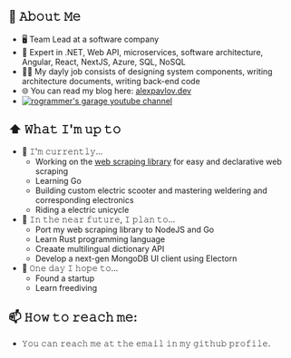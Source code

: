 ## :book: 𝙰𝚋𝚘𝚞𝚝 𝙼𝚎
- 🖥 Team Lead at a software company 
- 📖 Expert in .NET, Web API, microservices, software architecture, Angular, React, NextJS, Azure, SQL, NoSQL
- 👨‍💼 My dayly job consists of designing system components, writing architecture documents, writing back-end code
- 🌐 You can read my blog here: [alexpavlov.dev](https://alexpavlov.dev)
- [![rogrammer's garage youtube channel](https://img.youtube.com/vi/nTQUwghvy5Q/default.jpg)](https://www.youtube.com/channel/UCQKfggAbs64UVqiacXOgjGg)

## ⬆ 𝚆𝚑𝚊𝚝 𝙸'𝚖 𝚞𝚙 𝚝𝚘
- 🔨 𝙸'𝚖 𝚌𝚞𝚛𝚛𝚎𝚗𝚝𝚕𝚢...
  - Working on the [web scraping library](https://github.com/pavlovtech/WebReaper) for easy and declarative web scraping
  - Learning Go
  - Building custom electric scooter and mastering weldering and corresponding electronics
  - Riding a electric unicycle
- 🎯 𝙸𝚗 𝚝𝚑𝚎 𝚗𝚎𝚊𝚛 𝚏𝚞𝚝𝚞𝚛𝚎, 𝙸 𝚙𝚕𝚊𝚗 𝚝𝚘...
  - Port my web scraping library to NodeJS and Go
  - Learn Rust programming language
  - Creaate multilingual dictionary API
  - Develop a next-gen MongoDB UI client using Electorn
- 🤞 𝙾𝚗𝚎 𝚍𝚊𝚢 𝙸 𝚑𝚘𝚙𝚎 𝚝𝚘...
  - Found a startup
  - Learn freediving

## 📫 𝙷𝚘𝚠 𝚝𝚘 𝚛𝚎𝚊𝚌𝚑 𝚖𝚎:
- 𝚈𝚘𝚞 𝚌𝚊𝚗 𝚛𝚎𝚊𝚌𝚑 𝚖𝚎 𝚊𝚝 𝚝𝚑𝚎 𝚎𝚖𝚊𝚒𝚕 𝚒𝚗 𝚖𝚢 𝚐𝚒𝚝𝚑𝚞𝚋 𝚙𝚛𝚘𝚏𝚒𝚕𝚎.
